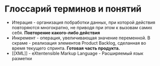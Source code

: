 # Глоссарий терминов и понятий

- Итерация - организация побработки данных, при которой действия повторяются многократно, не приводя при этом к вызовам самих себя. **Повторение какого-либо действия**
- Инкремент - операция, увеличивающая значение переменной. В скраме - реализация элементов Product Backlog, сделанная во время текущего спринта.  **Готовая часть продукта.**
- [[XML]] - eXtentensible Markup Language - Расширяемый язык разметки